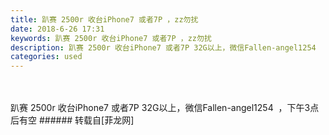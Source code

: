 ```yaml
---
title: 趴赛 2500r 收台iPhone7 或者7P ，zz勿扰
date: 2018-6-26 17:31
keywords: 趴赛 2500r 收台iPhone7 或者7P ，zz勿扰
description: 趴赛 2500r 收台iPhone7 或者7P 32G以上，微信Fallen-angel1254  ，下午3点后有空
categories: used
---
```

<td class="t_f" id="postmessage_1454112">

<br/>
<br/>
趴赛 2500r 收台iPhone7 或者7P 32G以上，微信Fallen-angel1254  ，下午3点后有空</td>
###### 转载自[菲龙网]